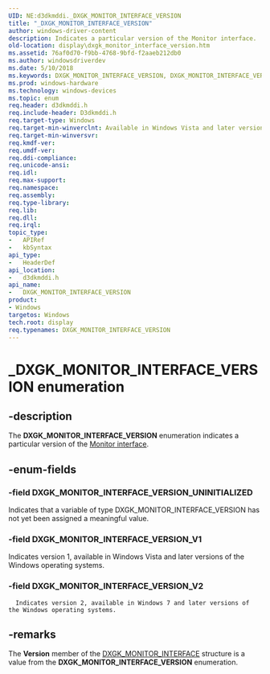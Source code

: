 ```yaml
---
UID: NE:d3dkmddi._DXGK_MONITOR_INTERFACE_VERSION
title: "_DXGK_MONITOR_INTERFACE_VERSION"
author: windows-driver-content
description: Indicates a particular version of the Monitor interface.
old-location: display\dxgk_monitor_interface_version.htm
ms.assetid: 76af0d70-f9bb-4768-9bfd-f2aaeb212db0
ms.author: windowsdriverdev
ms.date: 5/10/2018
ms.keywords: DXGK_MONITOR_INTERFACE_VERSION, DXGK_MONITOR_INTERFACE_VERSION enumeration [Display Devices], DXGK_MONITOR_INTERFACE_VERSION_UNINITIALIZED, DXGK_MONITOR_INTERFACE_VERSION_V1, DXGK_MONITOR_INTERFACE_VERSION_V2, DmEnums_4ec3a10c-c04f-431b-851d-908a5ff972a1.xml, _DXGK_MONITOR_INTERFACE_VERSION, d3dkmddi/DXGK_MONITOR_INTERFACE_VERSION, d3dkmddi/DXGK_MONITOR_INTERFACE_VERSION_UNINITIALIZED, d3dkmddi/DXGK_MONITOR_INTERFACE_VERSION_V1, d3dkmddi/DXGK_MONITOR_INTERFACE_VERSION_V2, display.dxgk_monitor_interface_version
ms.prod: windows-hardware
ms.technology: windows-devices
ms.topic: enum
req.header: d3dkmddi.h
req.include-header: D3dkmddi.h
req.target-type: Windows
req.target-min-winverclnt: Available in Windows Vista and later versions of the Windows operating systems.
req.target-min-winversvr: 
req.kmdf-ver: 
req.umdf-ver: 
req.ddi-compliance: 
req.unicode-ansi: 
req.idl: 
req.max-support: 
req.namespace: 
req.assembly: 
req.type-library: 
req.lib: 
req.dll: 
req.irql: 
topic_type:
-	APIRef
-	kbSyntax
api_type:
-	HeaderDef
api_location:
-	d3dkmddi.h
api_name:
-	DXGK_MONITOR_INTERFACE_VERSION
product:
- Windows
targetos: Windows
tech.root: display
req.typenames: DXGK_MONITOR_INTERFACE_VERSION
---
```


# _DXGK_MONITOR_INTERFACE_VERSION enumeration


## -description


The <b>DXGK_MONITOR_INTERFACE_VERSION</b> enumeration indicates a particular version of the <a href="https://msdn.microsoft.com/library/windows/hardware/ff568433">Monitor interface</a>.


## -enum-fields




### -field DXGK_MONITOR_INTERFACE_VERSION_UNINITIALIZED

Indicates that a variable of type DXGK_MONITOR_INTERFACE_VERSION has not yet been assigned a meaningful value.


### -field DXGK_MONITOR_INTERFACE_VERSION_V1

Indicates version 1, available in Windows Vista and later versions of the Windows operating systems.


### -field DXGK_MONITOR_INTERFACE_VERSION_V2


      Indicates version 2, available in Windows 7 and later versions of the Windows operating systems.
     


## -remarks



The <b>Version</b> member of the <a href="https://msdn.microsoft.com/library/windows/hardware/ff561949">DXGK_MONITOR_INTERFACE</a> structure is a value from the <b>DXGK_MONITOR_INTERFACE_VERSION</b> enumeration.



